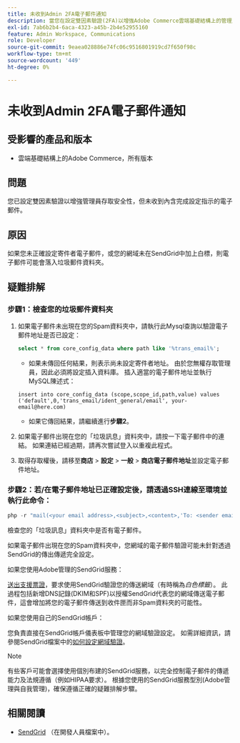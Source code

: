 ```yaml
---
title: 未收到Admin 2FA電子郵件通知
description: 當您在設定雙因素驗證(2FA)以增強Adobe Commerce雲端基礎結構上的管理員存取安全性後，未收到包含設定完成指示的電子郵件時，本文會提供疑難排解。
exl-id: 7ab6b2b4-6aca-4323-a45b-2b4e52955160
feature: Admin Workspace, Communications
role: Developer
source-git-commit: 9eaea028886e74fc06c9516801919cd7f650f98c
workflow-type: tm+mt
source-wordcount: '449'
ht-degree: 0%

---
```


# 未收到Admin 2FA電子郵件通知


## 受影響的產品和版本

* 雲端基礎結構上的Adobe Commerce，所有版本

## 問題

您已設定雙因素驗證以增強管理員存取安全性，但未收到內含完成設定指示的電子郵件。

## 原因

如果您未正確設定寄件者電子郵件，或您的網域未在SendGrid中加上白標，則電子郵件可能會落入垃圾郵件資料夾。

## 疑難排解

### 步驟1：檢查您的垃圾郵件資料夾

1. 如果電子郵件未出現在您的Spam資料夾中，請執行此Mysql查詢以驗證電子郵件地址是否已設定：

   ```sql
   select * from core_config_data where path like '%trans_email%';
   ```

   * 如果未傳回任何結果，則表示尚未設定寄件者地址。
由於您無權存取管理員，因此必須將設定插入資料庫。 插入適當的電子郵件地址並執行MySQL陳述式：

   ```
   insert into core_config_data (scope,scope_id,path,value) values ('default',0,'trans_email/ident_general/email', your-email@here.com)
   ```

   * 如果它傳回結果，請繼續進行&#x200B;**步驟2**。

1. 如果電子郵件出現在您的「垃圾訊息」資料夾中，請按一下電子郵件中的連結。 如果連結已經過期，請再次嘗試登入以重複此程式。
1. 取得存取權後，請移至&#x200B;**商店** > **設定** > **一般** > **商店電子郵件地址**&#x200B;並設定電子郵件地址。

### 步驟2：若/在電子郵件地址已正確設定後，請透過SSH連線至環境並執行此命令：

```php
php -r "mail(<your email address>,<subject>,<content>,'To: <sender email>');"
```

檢查您的「垃圾訊息」資料夾中是否有電子郵件。

如果電子郵件出現在您的Spam資料夾中，您網域的電子郵件驗證可能未針對透過SendGrid的傳出傳遞完全設定。

如果您使用Adobe管理的SendGrid服務：

[送出支援票證](https://experienceleague.adobe.com/home?support-tab=home#support)，要求使用SendGrid驗證您的傳送網域（有時稱為&#x200B;*白色標籤*）。
此過程包括新增DNS記錄(DKIM和SPF)以授權SendGrid代表您的網域傳送電子郵件，這會增加將您的電子郵件傳送到收件匣而非Spam資料夾的可能性。

如果您使用自己的SendGrid帳戶：

您負責直接在SendGrid帳戶儀表板中管理您的網域驗證設定。 如需詳細資訊，請參閱SendGrid檔案中的[如何設定網域驗證](https://www.twilio.com/docs/sendgrid/ui/account-and-settings/how-to-set-up-domain-authentication)。

>[!NOTE]
>
>有些客戶可能會選擇使用個別布建的SendGrid服務，以完全控制電子郵件的傳遞能力及法規遵循（例如HIPAA要求）。 根據您使用的SendGrid服務型別(Adobe管理與自我管理)，確保遵循正確的疑難排解步驟。


## 相關閱讀

* [SendGrid](https://experienceleague.adobe.com/en/docs/commerce-cloud-service/user-guide/project/sendgrid) （在開發人員檔案中）。

